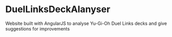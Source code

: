 # DuelLinksDeckAlanyser
Website built with AngularJS to analyse Yu-Gi-Oh Duel Links decks and give suggestions for improvements
